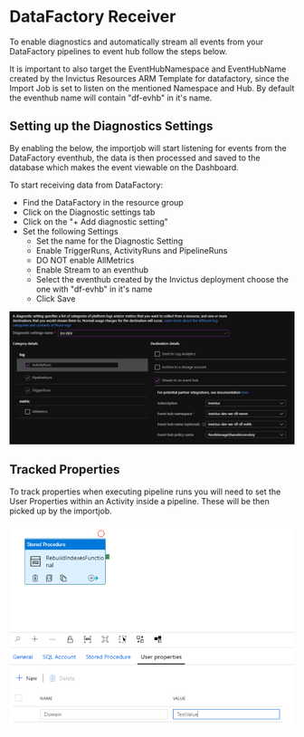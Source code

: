 # DataFactory Receiver

To enable diagnostics and automatically stream all events from your DataFactory pipelines to event hub follow the steps below.

It is important to also target the EventHubNamespace and EventHubName created by the Invictus Resources ARM Template for datafactory, since the Import Job is set to listen on the mentioned Namespace and Hub. By default the eventhub name will contain "df-evhb" in it's name.

## Setting up the Diagnostics Settings

By enabling the below, the importjob will start listening for events from the DataFactory eventhub, the data is then processed and saved to the database which makes the event viewable on the Dashboard.

To start receiving data from DataFactory:

- Find the DataFactory in the resource group
- Click on the Diagnostic settings tab
- Click on the "+ Add diagnostic setting"
- Set the following Settings
  - Set the name for the Diagnostic Setting
  - Enable TriggerRuns, ActivityRuns and PipelineRuns
  - DO NOT enable AllMetrics
  - Enable Stream to an eventhub
  - Select the eventhub created by the Invictus deployment choose the one with "df-evhb" in it's name
  - Click Save

![datafactorydiagnosticsettings](../images/ehdatafactorydiag.png)

## Tracked Properties

To track properties when executing pipeline runs you will need to set the User Properties within an Activity inside a pipeline. These will be then picked up by the importjob.

![datafactorydiagnosticsettings](../images/dfuserproperties.PNG)

